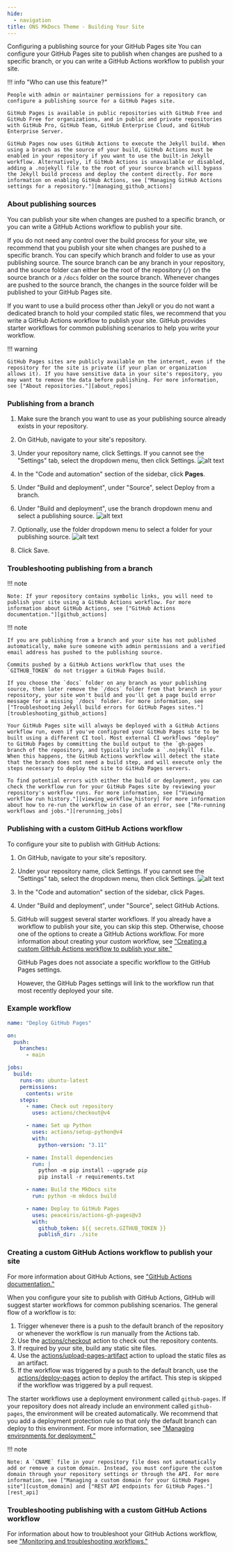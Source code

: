 ```yaml
---
hide:
  - navigation
title: ONS MkDocs Theme - Building Your Site
---
```


<style>
  .md-typeset h1,
  .md-content__button {
    display: none;
  }
</style>

<style> .md-typeset h1 { display: none; } .md-main__inner { margin-top: 0px; } .md-content__button { display: none; } </style>

Configuring a publishing source for your GitHub Pages site
You can configure your GitHub Pages site to publish when changes are pushed to a specific branch, or you can write a GitHub Actions workflow to publish your site.

!!! info "Who can use this feature?"

    People with admin or maintainer permissions for a repository can configure a publishing source for a GitHub Pages site.

    GitHub Pages is available in public repositories with GitHub Free and GitHub Free for organizations, and in public and private repositories with GitHub Pro, GitHub Team, GitHub Enterprise Cloud, and GitHub Enterprise Server.

    GitHub Pages now uses GitHub Actions to execute the Jekyll build. When using a branch as the source of your build, GitHub Actions must be enabled in your repository if you want to use the built-in Jekyll workflow. Alternatively, if GitHub Actions is unavailable or disabled, adding a .nojekyll file to the root of your source branch will bypass the Jekyll build process and deploy the content directly. For more information on enabling GitHub Actions, see ["Managing GitHub Actions settings for a repository."][managing_github_actions]

### About publishing sources

You can publish your site when changes are pushed to a specific branch, or you can write a GitHub Actions workflow to publish your site.

If you do not need any control over the build process for your site, we recommend that you publish your site when changes are pushed to a specific branch. You can specify which branch and folder to use as your publishing source. The source branch can be any branch in your repository, and the source folder can either be the root of the repository (`/`) on the source branch or a `/docs` folder on the source branch. Whenever changes are pushed to the source branch, the changes in the source folder will be published to your GitHub Pages site.

If you want to use a build process other than Jekyll or you do not want a dedicated branch to hold your compiled static files, we recommend that you write a GitHub Actions workflow to publish your site. GitHub provides starter workflows for common publishing scenarios to help you write your workflow.

!!! warning

    GitHub Pages sites are publicly available on the internet, even if the repository for the site is private (if your plan or organization allows it). If you have sensitive data in your site's repository, you may want to remove the data before publishing. For more information, see ["About repositories."][about_repos]

### Publishing from a branch

1. Make sure the branch you want to use as your publishing source already exists in your repository.

2. On GitHub, navigate to your site's repository.

3. Under your repository name, click Settings. If you cannot see the "Settings" tab, select the dropdown menu, then click Settings. ![alt text](https://docs.github.com/assets/cb-28260/mw-1440/images/help/repository/repo-actions-settings.webp)

4. In the "Code and automation" section of the sidebar, click **Pages**.

5. Under "Build and deployment", under "Source", select Deploy from a branch.

6. Under "Build and deployment", use the branch dropdown menu and select a publishing source. ![alt text](https://docs.github.com/assets/cb-47265/mw-1440/images/help/pages/publishing-source-drop-down.webp)

7. Optionally, use the folder dropdown menu to select a folder for your publishing source. ![alt text](https://docs.github.com/assets/cb-24510/mw-1440/images/help/pages/publishing-source-folder-drop-down.webp)

8. Click Save.

### Troubleshooting publishing from a branch

!!! note

    Note: If your repository contains symbolic links, you will need to publish your site using a GitHub Actions workflow. For more information about GitHub Actions, see ["GitHub Actions documentation."][github_actions]

!!! note

    If you are publishing from a branch and your site has not published automatically, make sure someone with admin permissions and a verified email address has pushed to the publishing source.

    Commits pushed by a GitHub Actions workflow that uses the `GITHUB_TOKEN` do not trigger a GitHub Pages build.

    If you choose the `docs` folder on any branch as your publishing source, then later remove the `/docs` folder from that branch in your repository, your site won't build and you'll get a page build error message for a missing `/docs` folder. For more information, see ["Troubleshooting Jekyll build errors for GitHub Pages sites."][troubleshooting_github_actions]

    Your GitHub Pages site will always be deployed with a GitHub Actions workflow run, even if you've configured your GitHub Pages site to be built using a different CI tool. Most external CI workflows "deploy" to GitHub Pages by committing the build output to the `gh-pages` branch of the repository, and typically include a `.nojekyll` file. When this happens, the GitHub Actions workflow will detect the state that the branch does not need a build step, and will execute only the steps necessary to deploy the site to GitHub Pages servers.

    To find potential errors with either the build or deployment, you can check the workflow run for your GitHub Pages site by reviewing your repository's workflow runs. For more information, see ["Viewing workflow run history."][viewing_workflow_history] For more information about how to re-run the workflow in case of an error, see ["Re-running workflows and jobs."][rerunning_jobs]

### Publishing with a custom GitHub Actions workflow

To configure your site to publish with GitHub Actions:

1. On GitHub, navigate to your site's repository.

2. Under your repository name, click Settings. If you cannot see the "Settings" tab, select the dropdown menu, then click Settings. ![alt text](https://docs.github.com/assets/cb-28260/mw-1440/images/help/repository/repo-actions-settings.webp)

3. In the "Code and automation" section of the sidebar, click Pages.

4. Under "Build and deployment", under "Source", select GitHub Actions.

5. GitHub will suggest several starter workflows. If you already have a workflow to publish your site, you can skip this step. Otherwise, choose one of the options to create a GitHub Actions workflow. For more information about creating your custom workflow, see ["Creating a custom GitHub Actions workflow to publish your site."](https://docs.github.com/en/pages/getting-started-with-github-pages/configuring-a-publishing-source-for-your-github-pages-site#creating-a-custom-github-actions-workflow-to-publish-your-site)

   GitHub Pages does not associate a specific workflow to the GitHub Pages settings.

   However, the GitHub Pages settings will link to the workflow run that most recently deployed your site.

### Example workflow

```yaml
name: "Deploy GitHub Pages"

on:
  push:
    branches:
      - main

jobs:
  build:
    runs-on: ubuntu-latest
    permissions:
      contents: write
    steps:
      - name: Check out repository
        uses: actions/checkout@v4

      - name: Set up Python
        uses: actions/setup-python@v4
        with:
          python-version: "3.11"

      - name: Install dependencies
        run: |
          python -m pip install --upgrade pip
          pip install -r requirements.txt

      - name: Build the MkDocs site
        run: python -m mkdocs build

      - name: Deploy to GitHub Pages
        uses: peaceiris/actions-gh-pages@v3
        with:
          github_token: ${{ secrets.GITHUB_TOKEN }}
          publish_dir: ./site
```

### Creating a custom GitHub Actions workflow to publish your site

For more information about GitHub Actions, see ["GitHub Actions documentation."][github_actions]

When you configure your site to publish with GitHub Actions, GitHub will suggest starter workflows for common publishing scenarios. The general flow of a workflow is to:

1. Trigger whenever there is a push to the default branch of the repository or whenever the workflow is run manually from the Actions tab.
2. Use the [actions/checkout][actions_checkout] action to check out the repository contents.
3. If required by your site, build any static site files.
4. Use the [actions/upload-pages-artifact][artifacts] action to upload the static files as an artifact.
5. If the workflow was triggered by a push to the default branch, use the [actions/deploy-pages][deploy] action to deploy the artifact. This step is skipped if the workflow was triggered by a pull request.

The starter workflows use a deployment environment called `github-pages`. If your repository does not already include an environment called `github-pages`, the environment will be created automatically. We recommend that you add a deployment protection rule so that only the default branch can deploy to this environment. For more information, see ["Managing environments for deployment."][managing_env]

!!! note

    Note: A `CNAME` file in your repository file does not automatically add or remove a custom domain. Instead, you must configure the custom domain through your repository settings or through the API. For more information, see ["Managing a custom domain for your GitHub Pages site"][custom_domain] and ["REST API endpoints for GitHub Pages."][rest_api]

### Troubleshooting publishing with a custom GitHub Actions workflow

For information about how to troubleshoot your GitHub Actions workflow, see ["Monitoring and troubleshooting workflows."][troubleshooting_workflows]

[GitHub Pages]: publishing-your-site.md#github-pages
[GitLab pages]: publishing-your-site.md#gitlab-pages
[viewing_workflow_history]: (https://docs.github.com/en/actions/monitoring-and-troubleshooting-workflows/viewing-workflow-run-history)
[rerunning_jobs]: (https://docs.github.com/en/actions/managing-workflow-runs/re-running-workflows-and-jobs)
[troubleshooting_github_actions]: https://docs.github.com/en/pages/setting-up-a-github-pages-site-with-jekyll/troubleshooting-jekyll-build-errors-for-github-pages-sites#missing-docs-folder
[github_actions]: https://docs.github.com/en/actions
[managing_github_actions]: https://docs.github.com/en/repositories/managing-your-repositorys-settings-and-features/enabling-features-for-your-repository/managing-github-actions-settings-for-a-repository
[about_repos]: https://docs.github.com/en/repositories/creating-and-managing-repositories/about-repositories#about-repository-visibility
[actions_checkout]: https://github.com/actions/checkout
[artifacts]: https://github.com/actions/upload-pages-artifact
[deploy]: https://github.com/actions/deploy-pages
[managing_env]: https://docs.github.com/en/actions/deployment/targeting-different-environments/using-environments-for-deployment
[custom_domain]: https://docs.github.com/en/pages/configuring-a-custom-domain-for-your-github-pages-site/managing-a-custom-domain-for-your-github-pages-site#configuring-a-subdomain
[rest_api]: https://docs.github.com/en/rest/pages#update-information-about-a-github-pages-site
[troubleshooting_workflows]: https://docs.github.com/en/actions/monitoring-and-troubleshooting-workflows/about-monitoring-and-troubleshooting

